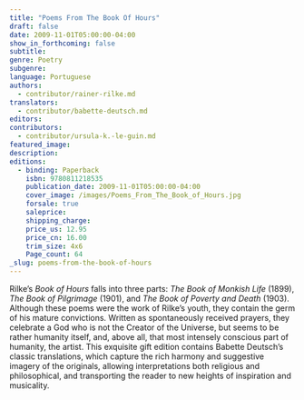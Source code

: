 ```yaml
---
title: "Poems From The Book Of Hours"
draft: false
date: 2009-11-01T05:00:00-04:00
show_in_forthcoming: false
subtitle:
genre: Poetry
subgenre:
language: Portuguese
authors:
  - contributor/rainer-rilke.md
translators:
  - contributor/babette-deutsch.md
editors:
contributors:
  - contributor/ursula-k.-le-guin.md
featured_image:
description:
editions:
  - binding: Paperback
    isbn: 9780811218535
    publication_date: 2009-11-01T05:00:00-04:00
    cover_image: /images/Poems_From_The_Book_of_Hours.jpg
    forsale: true
    saleprice:
    shipping_charge:
    price_us: 12.95
    price_cn: 16.00
    trim_size: 4x6
    Page_count: 64
_slug: poems-from-the-book-of-hours
---
```


Rilke’s _Book of Hours_ falls into three parts: _The Book of Monkish Life_ (1899), _The Book of Pilgrimage_ (1901), and _The Book of Poverty and Death_ (1903). Although these poems were the work of Rilke’s youth, they contain the germ of his mature convictions. Written as spontaneously received prayers, they celebrate a God who is not the Creator of the Universe, but seems to be rather humanity itself, and, above all, that most intensely conscious part of humanity, the artist. This exquisite gift edition contains Babette Deutsch’s classic translations, which capture the rich harmony and suggestive imagery of the originals, allowing interpretations both religious and philosophical, and transporting the reader to new heights of inspiration and musicality.

